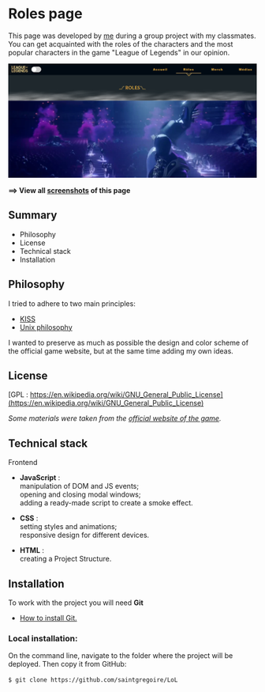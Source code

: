 # Roles page

This page was developed by [me](https://github.com/saintgregoire) during a group project with my classmates.
You can get acquainted with the roles of the characters and the most popular characters in the game "League of Legends" in our opinion.

![roles page](./images/roles_start.png)

**==> View all [screenshots](./RolesScreen.md) of this page**

## Summary

- Philosophy
- License
- Technical stack
- Installation

## Philosophy

I tried to adhere to two main principles:

* [KISS](https://en.wikipedia.org/wiki/KISS_principle)
* [Unix philosophy](https://en.wikipedia.org/wiki/Unix_philosophy)

I wanted to preserve as much as possible the design and color scheme of the official game website, but at the same time adding my own ideas.

## License

[GPL : https://en.wikipedia.org/wiki/GNU_General_Public_License](https://en.wikipedia.org/wiki/GNU_General_Public_License)

*Some materials were taken from the [official website of the game](https://www.leagueoflegends.com/fr-fr/).*

## Technical stack

Frontend 

* **JavaScript** : <br/>
manipulation of DOM and JS events; <br/>
opening and closing modal windows; <br/>
adding a ready-made script to create a smoke effect.
* **СSS** : <br/>
setting styles and animations;
<br/>responsive design for different devices.

* **HTML** : 
<br/>creating a Project Structure.

## Installation

To work with the project you will need **Git**
* [How to install Git.](https://git-scm.com/book/en/v2/Getting-Started-Installing-Git)

### Local installation:

On the command line, navigate to the folder where the project will be deployed. Then copy it from GitHub:

`$ git clone https://github.com/saintgregoire/LoL`